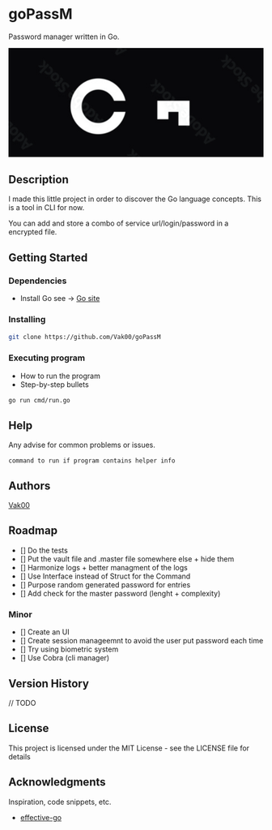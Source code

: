 # goPassM
Password manager written in Go.

![logo goPassM](logo.png)
## Description

I made this little project in order to discover the Go language concepts. This is a tool in CLI for now.

You can add and store a combo of service url/login/password in a encrypted file.

## Getting Started

### Dependencies

- Install Go see -> [Go site](https://go.dev/doc/install)

### Installing

```bash
git clone https://github.com/Vak00/goPassM
```

### Executing program

* How to run the program
* Step-by-step bullets

```bash
go run cmd/run.go
```

## Help

Any advise for common problems or issues.
```
command to run if program contains helper info
```

## Authors

[Vak00](https://github.com/Vak00)

## Roadmap

- [] Do the tests
- [] Put the vault file and .master file somewhere else + hide them
- [] Harmonize logs + better managment of the logs
- [] Use Interface instead of Struct for the Command
- [] Purpose random generated password for entries
- [] Add check for the master password (lenght + complexity)

### Minor
- [] Create an UI
- [] Create session manageemnt to avoid the user put password each time
- [] Try using biometric system
- [] Use Cobra (cli manager)
## Version History

// TODO
<!-- * 0.2
    * Various bug fixes and optimizations
    * See [commit change]() or See [release history]()
* 0.1
    * Initial Release -->

## License

This project is licensed under the MIT License - see the LICENSE file for details

## Acknowledgments

Inspiration, code snippets, etc.
* [effective-go](https://go.dev/doc/effective_go)

